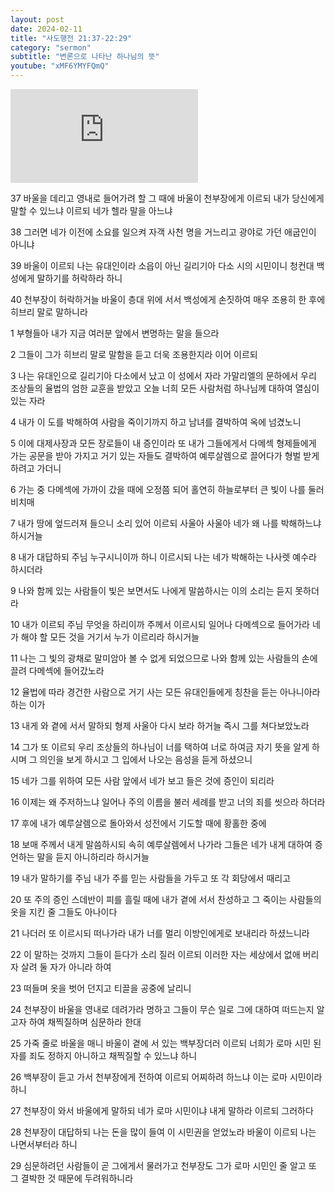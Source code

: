 ```yaml
---
layout: post
date: 2024-02-11
title: "사도행전 21:37-22:29"
category: "sermon"
subtitle: "변론으로 나타난 하나님의 뜻"
youtube: "xMF6YMYFQmQ"
---
```


<div class="youtube margin-large">
    <iframe src="https://www.youtube.com/embed/xMF6YMYFQmQ" title="YouTube video player" frameborder="0" allow="accelerometer; autoplay; clipboard-write; encrypted-media; gyroscope; picture-in-picture; web-share" allowfullscreen></iframe>
</div>

37 바울을 데리고 영내로 들어가려 할 그 때에 바울이 천부장에게 이르되 내가 당신에게 말할 수 있느냐 이르되 네가 헬라 말을 아느냐

38 그러면 네가 이전에 소요를 일으켜 자객 사천 명을 거느리고 광야로 가던 애굽인이 아니냐

39 바울이 이르되 나는 유대인이라 소읍이 아닌 길리기아 다소 시의 시민이니 청컨대 백성에게 말하기를 허락하라 하니

40 천부장이 허락하거늘 바울이 층대 위에 서서 백성에게 손짓하여 매우 조용히 한 후에 히브리 말로 말하니라

1 부형들아 내가 지금 여러분 앞에서 변명하는 말을 들으라

2 그들이 그가 히브리 말로 말함을 듣고 더욱 조용한지라 이어 이르되

3 나는 유대인으로 길리기아 다소에서 났고 이 성에서 자라 가말리엘의 문하에서 우리 조상들의 율법의 엄한 교훈을 받았고 오늘 너희 모든 사람처럼 하나님께 대하여 열심이 있는 자라

4 내가 이 도를 박해하여 사람을 죽이기까지 하고 남녀를 결박하여 옥에 넘겼노니

5 이에 대제사장과 모든 장로들이 내 증인이라 또 내가 그들에게서 다메섹 형제들에게 가는 공문을 받아 가지고 거기 있는 자들도 결박하여 예루살렘으로 끌어다가 형벌 받게 하려고 가더니

6 가는 중 다메섹에 가까이 갔을 때에 오정쯤 되어 홀연히 하늘로부터 큰 빛이 나를 둘러 비치매

7 내가 땅에 엎드러져 들으니 소리 있어 이르되 사울아 사울아 네가 왜 나를 박해하느냐 하시거늘

8 내가 대답하되 주님 누구시니이까 하니 이르시되 나는 네가 박해하는 나사렛 예수라 하시더라

9 나와 함께 있는 사람들이 빛은 보면서도 나에게 말씀하시는 이의 소리는 듣지 못하더라

10 내가 이르되 주님 무엇을 하리이까 주께서 이르시되 일어나 다메섹으로 들어가라 네가 해야 할 모든 것을 거기서 누가 이르리라 하시거늘

11 나는 그 빛의 광채로 말미암아 볼 수 없게 되었으므로 나와 함께 있는 사람들의 손에 끌려 다메섹에 들어갔노라

12 율법에 따라 경건한 사람으로 거기 사는 모든 유대인들에게 칭찬을 듣는 아나니아라 하는 이가

13 내게 와 곁에 서서 말하되 형제 사울아 다시 보라 하거늘 즉시 그를 쳐다보았노라

14 그가 또 이르되 우리 조상들의 하나님이 너를 택하여 너로 하여금 자기 뜻을 알게 하시며 그 의인을 보게 하시고 그 입에서 나오는 음성을 듣게 하셨으니

15 네가 그를 위하여 모든 사람 앞에서 네가 보고 들은 것에 증인이 되리라

16 이제는 왜 주저하느냐 일어나 주의 이름을 불러 세례를 받고 너의 죄를 씻으라 하더라

17 후에 내가 예루살렘으로 돌아와서 성전에서 기도할 때에 황홀한 중에

18 보매 주께서 내게 말씀하시되 속히 예루살렘에서 나가라 그들은 네가 내게 대하여 증언하는 말을 듣지 아니하리라 하시거늘

19 내가 말하기를 주님 내가 주를 믿는 사람들을 가두고 또 각 회당에서 때리고

20 또 주의 증인 스데반이 피를 흘릴 때에 내가 곁에 서서 찬성하고 그 죽이는 사람들의 옷을 지킨 줄 그들도 아나이다

21 나더러 또 이르시되 떠나가라 내가 너를 멀리 이방인에게로 보내리라 하셨느니라

22 이 말하는 것까지 그들이 듣다가 소리 질러 이르되 이러한 자는 세상에서 없애 버리자 살려 둘 자가 아니라 하여

23 떠들며 옷을 벗어 던지고 티끌을 공중에 날리니

24 천부장이 바울을 영내로 데려가라 명하고 그들이 무슨 일로 그에 대하여 떠드는지 알고자 하여 채찍질하며 심문하라 한대

25 가죽 줄로 바울을 매니 바울이 곁에 서 있는 백부장더러 이르되 너희가 로마 시민 된 자를 죄도 정하지 아니하고 채찍질할 수 있느냐 하니

26 백부장이 듣고 가서 천부장에게 전하여 이르되 어찌하려 하느냐 이는 로마 시민이라 하니

27 천부장이 와서 바울에게 말하되 네가 로마 시민이냐 내게 말하라 이르되 그러하다

28 천부장이 대답하되 나는 돈을 많이 들여 이 시민권을 얻었노라 바울이 이르되 나는 나면서부터라 하니

29 심문하려던 사람들이 곧 그에게서 물러가고 천부장도 그가 로마 시민인 줄 알고 또 그 결박한 것 때문에 두려워하니라